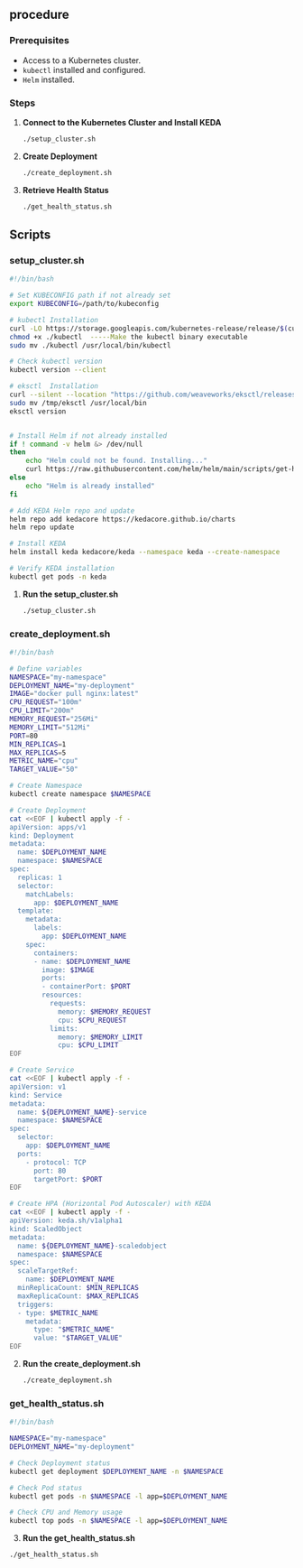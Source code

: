 ## procedure

### Prerequisites

- Access to a Kubernetes cluster.
- `kubectl` installed and configured.
- `Helm` installed.

### Steps

1. **Connect to the Kubernetes Cluster and Install KEDA**

    ```bash
    ./setup_cluster.sh
    ```

2. **Create Deployment**

    ```bash
    ./create_deployment.sh
    ```

3. **Retrieve Health Status**

    ```bash
    ./get_health_status.sh
    ```

## Scripts

### setup_cluster.sh

```bash
#!/bin/bash

# Set KUBECONFIG path if not already set
export KUBECONFIG=/path/to/kubeconfig

# kubectl Installation
curl -LO https://storage.googleapis.com/kubernetes-release/release/$(curl -s https://storage.googleapis.com/kubernetes-release/release/stable.txt)/bin/linux/amd64/kubectl
chmod +x ./kubectl  -----Make the kubectl binary executable
sudo mv ./kubectl /usr/local/bin/kubectl

# Check kubectl version
kubectl version --client

# eksctl  Installation    
curl --silent --location "https://github.com/weaveworks/eksctl/releases/latest/download/eksctl_$(uname -s)_amd64.tar.gz" | tar xz -C /tmp
sudo mv /tmp/eksctl /usr/local/bin
eksctl version


# Install Helm if not already installed
if ! command -v helm &> /dev/null
then
    echo "Helm could not be found. Installing..."
    curl https://raw.githubusercontent.com/helm/helm/main/scripts/get-helm-3 | bash
else
    echo "Helm is already installed"
fi

# Add KEDA Helm repo and update
helm repo add kedacore https://kedacore.github.io/charts
helm repo update

# Install KEDA
helm install keda kedacore/keda --namespace keda --create-namespace

# Verify KEDA installation
kubectl get pods -n keda
```

1. **Run the setup_cluster.sh**

    ```bash
    ./setup_cluster.sh
    ```

### create_deployment.sh

```bash
#!/bin/bash

# Define variables
NAMESPACE="my-namespace"
DEPLOYMENT_NAME="my-deployment"
IMAGE="docker pull nginx:latest"
CPU_REQUEST="100m"
CPU_LIMIT="200m"
MEMORY_REQUEST="256Mi"
MEMORY_LIMIT="512Mi"
PORT=80
MIN_REPLICAS=1
MAX_REPLICAS=5
METRIC_NAME="cpu"
TARGET_VALUE="50"

# Create Namespace
kubectl create namespace $NAMESPACE

# Create Deployment
cat <<EOF | kubectl apply -f -
apiVersion: apps/v1
kind: Deployment
metadata:
  name: $DEPLOYMENT_NAME
  namespace: $NAMESPACE
spec:
  replicas: 1
  selector:
    matchLabels:
      app: $DEPLOYMENT_NAME
  template:
    metadata:
      labels:
        app: $DEPLOYMENT_NAME
    spec:
      containers:
      - name: $DEPLOYMENT_NAME
        image: $IMAGE
        ports:
        - containerPort: $PORT
        resources:
          requests:
            memory: $MEMORY_REQUEST
            cpu: $CPU_REQUEST
          limits:
            memory: $MEMORY_LIMIT
            cpu: $CPU_LIMIT
EOF

# Create Service
cat <<EOF | kubectl apply -f -
apiVersion: v1
kind: Service
metadata:
  name: ${DEPLOYMENT_NAME}-service
  namespace: $NAMESPACE
spec:
  selector:
    app: $DEPLOYMENT_NAME
  ports:
    - protocol: TCP
      port: 80
      targetPort: $PORT
EOF

# Create HPA (Horizontal Pod Autoscaler) with KEDA
cat <<EOF | kubectl apply -f -
apiVersion: keda.sh/v1alpha1
kind: ScaledObject
metadata:
  name: ${DEPLOYMENT_NAME}-scaledobject
  namespace: $NAMESPACE
spec:
  scaleTargetRef:
    name: $DEPLOYMENT_NAME
  minReplicaCount: $MIN_REPLICAS
  maxReplicaCount: $MAX_REPLICAS
  triggers:
  - type: $METRIC_NAME
    metadata:
      type: "$METRIC_NAME"
      value: "$TARGET_VALUE"
EOF
```

2. **Run the create_deployment.sh**

    ```bash
    ./create_deployment.sh
    ```
    
### get_health_status.sh

```bash
#!/bin/bash

NAMESPACE="my-namespace"
DEPLOYMENT_NAME="my-deployment"

# Check Deployment status
kubectl get deployment $DEPLOYMENT_NAME -n $NAMESPACE

# Check Pod status
kubectl get pods -n $NAMESPACE -l app=$DEPLOYMENT_NAME

# Check CPU and Memory usage
kubectl top pods -n $NAMESPACE -l app=$DEPLOYMENT_NAME
```

3. **Run the get_health_status.sh**

 ```bash
 ./get_health_status.sh
 ```
